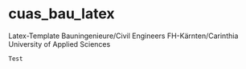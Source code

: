 # cuas_bau_latex
Latex-Template Bauningenieure/Civil Engineers FH-Kärnten/Carinthia University of Applied Sciences
```
Test
```
